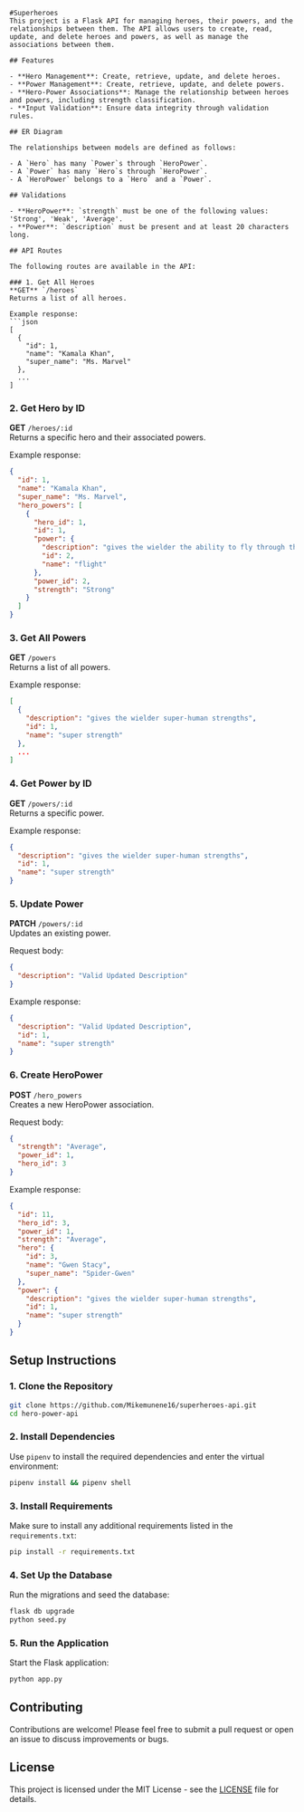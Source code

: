 

```
#Superheroes
This project is a Flask API for managing heroes, their powers, and the relationships between them. The API allows users to create, read, update, and delete heroes and powers, as well as manage the associations between them.

## Features

- **Hero Management**: Create, retrieve, update, and delete heroes.
- **Power Management**: Create, retrieve, update, and delete powers.
- **Hero-Power Associations**: Manage the relationship between heroes and powers, including strength classification.
- **Input Validation**: Ensure data integrity through validation rules.

## ER Diagram

The relationships between models are defined as follows:

- A `Hero` has many `Power`s through `HeroPower`.
- A `Power` has many `Hero`s through `HeroPower`.
- A `HeroPower` belongs to a `Hero` and a `Power`.

## Validations

- **HeroPower**: `strength` must be one of the following values: 'Strong', 'Weak', 'Average'.
- **Power**: `description` must be present and at least 20 characters long.

## API Routes

The following routes are available in the API:

### 1. Get All Heroes
**GET** `/heroes`  
Returns a list of all heroes.

Example response:
```json
[
  {
    "id": 1,
    "name": "Kamala Khan",
    "super_name": "Ms. Marvel"
  },
  ...
]
```

### 2. Get Hero by ID
**GET** `/heroes/:id`  
Returns a specific hero and their associated powers.

Example response:
```json
{
  "id": 1,
  "name": "Kamala Khan",
  "super_name": "Ms. Marvel",
  "hero_powers": [
    {
      "hero_id": 1,
      "id": 1,
      "power": {
        "description": "gives the wielder the ability to fly through the skies at supersonic speed",
        "id": 2,
        "name": "flight"
      },
      "power_id": 2,
      "strength": "Strong"
    }
  ]
}
```

### 3. Get All Powers
**GET** `/powers`  
Returns a list of all powers.

Example response:
```json
[
  {
    "description": "gives the wielder super-human strengths",
    "id": 1,
    "name": "super strength"
  },
  ...
]
```

### 4. Get Power by ID
**GET** `/powers/:id`  
Returns a specific power.

Example response:
```json
{
  "description": "gives the wielder super-human strengths",
  "id": 1,
  "name": "super strength"
}
```

### 5. Update Power
**PATCH** `/powers/:id`  
Updates an existing power.

Request body:
```json
{
  "description": "Valid Updated Description"
}
```
Example response:
```json
{
  "description": "Valid Updated Description",
  "id": 1,
  "name": "super strength"
}
```

### 6. Create HeroPower
**POST** `/hero_powers`  
Creates a new HeroPower association.

Request body:
```json
{
  "strength": "Average",
  "power_id": 1,
  "hero_id": 3
}
```
Example response:
```json
{
  "id": 11,
  "hero_id": 3,
  "power_id": 1,
  "strength": "Average",
  "hero": {
    "id": 3,
    "name": "Gwen Stacy",
    "super_name": "Spider-Gwen"
  },
  "power": {
    "description": "gives the wielder super-human strengths",
    "id": 1,
    "name": "super strength"
  }
}
```

## Setup Instructions

### 1. Clone the Repository

```bash
git clone https://github.com/Mikemunene16/superheroes-api.git
cd hero-power-api
```

### 2. Install Dependencies

Use `pipenv` to install the required dependencies and enter the virtual environment:

```bash
pipenv install && pipenv shell
```

### 3. Install Requirements

Make sure to install any additional requirements listed in the `requirements.txt`:

```bash
pip install -r requirements.txt
```

### 4. Set Up the Database

Run the migrations and seed the database:

```bash
flask db upgrade
python seed.py
```

### 5. Run the Application

Start the Flask application:

```bash
python app.py
```

## Contributing

Contributions are welcome! Please feel free to submit a pull request or open an issue to discuss improvements or bugs.

## License

This project is licensed under the MIT License - see the [LICENSE](LICENSE) file for details.

```
